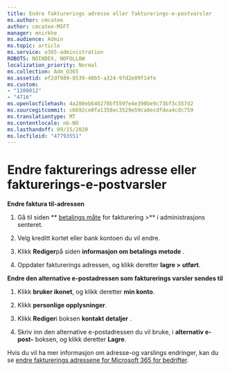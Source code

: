```yaml
---
title: Endre fakturerings adresse eller fakturerings-e-postvarsler
ms.author: cmcatee
author: cmcatee-MSFT
manager: mnirkhe
ms.audience: Admin
ms.topic: article
ms.service: o365-administration
ROBOTS: NOINDEX, NOFOLLOW
localization_priority: Normal
ms.collection: Adm_O365
ms.assetid: ef2df989-8539-48b5-a324-97d2e09f14fe
ms.custom:
- "1200012"
- "4716"
ms.openlocfilehash: 4a280eb646270bf5597e4e390be9c73bf3c357d2
ms.sourcegitcommit: c6692ce0fa1358ec3529e59ca0ecdfdea4cdc759
ms.translationtype: MT
ms.contentlocale: nb-NO
ms.lasthandoff: 09/15/2020
ms.locfileid: "47793551"
---
```

# <a name="change-billing-address-or-billing-email-notifications"></a>Endre fakturerings adresse eller fakturerings-e-postvarsler

**Endre faktura til-adressen**

1. Gå til siden ** [betalings måte](https://go.microsoft.com/fwlink/p/?linkid=2018806) for fakturering >** i administrasjons senteret.

2. Velg kreditt kortet eller bank kontoen du vil endre.

3. Klikk **Rediger**på siden **informasjon om betalings metode** .

4. Oppdater fakturerings adressen, og klikk deretter **lagre > utført**.

**Endre den alternative e-postadressen som fakturerings varsler sendes til** 

1. Klikk **bruker ikonet**, og klikk deretter **min konto**.

2. Klikk **personlige opplysninger**.

3. Klikk **Rediger**i boksen **kontakt detaljer** .

4. Skriv inn den alternative e-postadressen du vil bruke, i **alternativ e-post-** boksen, og klikk deretter **Lagre**.

Hvis du vil ha mer informasjon om adresse-og varslings endringer, kan du se [endre fakturerings adressene for Microsoft 365 for bedrifter](https://docs.microsoft.com/microsoft-365/commerce/billing-and-payments/change-your-billing-addresses?view=o365-worldwide).
